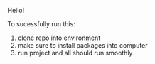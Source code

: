 Hello! 

To sucessfully run this: 

1. clone repo into environment
2. make sure to install packages into computer
3. run project and all should run smoothly
